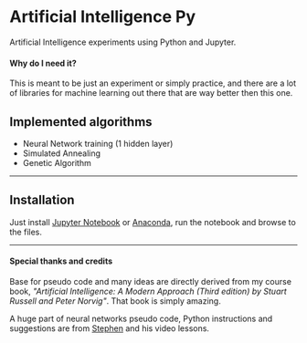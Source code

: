 # Artificial Intelligence Py
Artificial Intelligence experiments using Python and Jupyter.

#### Why do I need it?
This is meant to be just an experiment or simply practice, and there are a lot of libraries for machine learning out there that are way better then this one.


## Implemented algorithms
* Neural Network training (1 hidden layer)
* Simulated Annealing
* Genetic Algorithm

***

## Installation
Just install [Jupyter Notebook](http://jupyter.org/) or [Anaconda](https://www.continuum.io/downloads), run the notebook and browse to the files.

***
#### Special thanks and credits
Base for pseudo code and many ideas are directly derived from my course book,
*"Artificial Intelligence: A Modern Approach (Third edition) by Stuart Russell and Peter Norvig"*.
That book is simply amazing.

A huge part of neural networks pseudo code, Python instructions and suggestions are from [Stephen](https://github.com/stephencwelch) and his video lessons.
